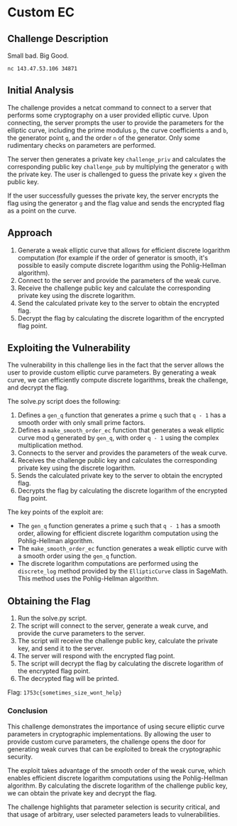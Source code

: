 # Custom EC

## Challenge Description
Small bad. Big Good.

`nc 143.47.53.106 34871`

## Initial Analysis
The challenge provides a netcat command to connect to a server that performs some cryptography on a user provided elliptic curve. Upon connecting, the server prompts the user to provide the parameters for the elliptic curve, including the prime modulus `p`, the curve coefficients `a` and `b`, the generator point `g`, and the order `n` of the generator. Only some rudimentary checks on parameters are performed.

The server then generates a private key `challenge_priv` and calculates the corresponding public key `challenge_pub` by multiplying the generator `g` with the private key. The user is challenged to guess the private key `x` given the public key.

If the user successfully guesses the private key, the server encrypts the flag using the generator `g` and the flag value and sends the encrypted flag as a point on the curve.

## Approach
1. Generate a weak elliptic curve that allows for efficient discrete logarithm computation (for example if the order of generator is smooth, it's possible to easily  compute discrete logarithm using the Pohlig-Hellman algorithm).
2. Connect to the server and provide the parameters of the weak curve.
3. Receive the challenge public key and calculate the corresponding private key using the discrete logarithm.
4. Send the calculated private key to the server to obtain the encrypted flag.
5. Decrypt the flag by calculating the discrete logarithm of the encrypted flag point.

## Exploiting the Vulnerability
The vulnerability in this challenge lies in the fact that the server allows the user to provide custom elliptic curve parameters. By generating a weak curve, we can efficiently compute discrete logarithms, break the challenge, and decrypt the flag.

The solve.py script does the following:
1. Defines a `gen_q` function that generates a prime `q` such that `q - 1` has a smooth order with only small prime factors.
2. Defines a `make_smooth_order_ec` function that generates a weak elliptic curve mod `q` generated by `gen_q`, with order `q - 1` using the complex multiplication method.
3. Connects to the server and provides the parameters of the weak curve.
4. Receives the challenge public key and calculates the corresponding private key using the discrete logarithm.
5. Sends the calculated private key to the server to obtain the encrypted flag.
6. Decrypts the flag by calculating the discrete logarithm of the encrypted flag point.

The key points of the exploit are:
- The `gen_q` function generates a prime `q` such that `q - 1` has a smooth order, allowing for efficient discrete logarithm computation using the Pohlig-Hellman algorithm.
- The `make_smooth_order_ec` function generates a weak elliptic curve with a smooth order using the `gen_q` function.
- The discrete logarithm computations are performed using the `discrete_log` method provided by the `EllipticCurve` class in SageMath. This method uses the Pohlig-Hellman algorithm.

## Obtaining the Flag
1. Run the solve.py script.
2. The script will connect to the server, generate a weak curve, and provide the curve parameters to the server.
3. The script will receive the challenge public key, calculate the private key, and send it to the server.
4. The server will respond with the encrypted flag point.
5. The script will decrypt the flag by calculating the discrete logarithm of the encrypted flag point.
6. The decrypted flag will be printed.

Flag: `1753c{sometimes_size_wont_help}`

### Conclusion
This challenge demonstrates the importance of using secure elliptic curve parameters in cryptographic implementations. By allowing the user to provide custom curve parameters, the challenge opens the door for generating weak curves that can be exploited to break the cryptographic security.

The exploit takes advantage of the smooth order of the weak curve, which enables efficient discrete logarithm computations using the Pohlig-Hellman algorithm. By calculating the discrete logarithm of the challenge public key, we can obtain the private key and decrypt the flag.

The challenge highlights that parameter selection is security critical, and that usage of arbitrary, user selected parameters leads to vulnerabilities.